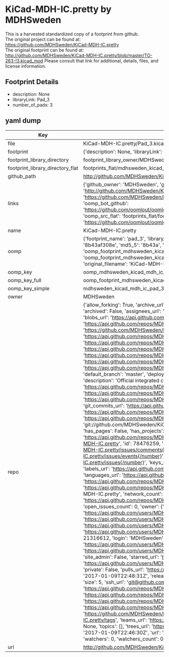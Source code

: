 # KiCad-MDH-IC.pretty by MDHSweden  
This is a harvested standardized copy of a footprint from github.  
The original project can be found at:  
https://github.com/MDHSweden/KiCad-MDH-IC.pretty  
The original footprint can be found at:
http://github.com/MDHSweden/KiCad-MDH-IC.pretty/blob/master/TO-263-!3.kicad_mod
Please consult that link for additional, details, files, and license information.  
## Footprint Details
* description: None  
* libraryLink: Pad_3  
* number_of_pads: 3  
## yaml dump  
| Key | Value |  
| --- | --- |  
| file | KiCad-MDH-IC.pretty/Pad_3.kicad_mod |  
| footprint | {'description': None, 'libraryLink': 'Pad_3', 'number_of_pads': 3} |  
| footprint_library_directory | footprint_library_owner/MDHSweden_KiCad-MDH-IC.pretty |  
| footprint_library_directory_flat | footprints_flat/mdhsweden_kicad_mdh_ic_pad_3/working |  
| github_path | http://github.com/MDHSweden/KiCad-MDH-IC.pretty/blob/master/Pad_3.kicad_mod |  
| links | {'github_owner': 'MDHSweden', 'github_repo_name': 'KiCad-MDH-IC.pretty', 'github_src': 'http://github.com/MDHSweden/KiCad-MDH-IC.pretty/blob/master/TO-263-!3.kicad_mod', 'github_src_repo': 'https://github.com/MDHSweden/KiCad-MDH-IC.pretty', 'oomp_bot': 'footprints/mdhsweden_kicad_mdh_ic_pad_3/working', 'oomp_bot_github': 'https://github.com/oomlout/oomlout_oomp_footprint_bot/tree/main/footprints/mdhsweden_kicad_mdh_ic_pad_3/working', 'oomp_src_flat': 'footprints_flat/footprints_flat/mdhsweden_kicad_mdh_ic_pad_3/working', 'oomp_src_flat_github': 'https://github.com/oomlout/oomlout_oomp_footprint_src/tree/main/footprints_flat/mdhsweden_kicad_mdh_ic_pad_3/working'} |  
| name | KiCad-MDH-IC.pretty |  
| oomp | {'footprint_name': 'pad_3', 'library_name': 'kicad_mdh_ic', 'md5': '8b43af308e2a42c66a1ba1cb914c7a94', 'md5_10': '8b43af308e', 'md5_5': '8b43a', 'md5_6': '8b43af', 'oomp_key': 'oomp_mdhsweden_kicad_mdh_ic_pad_3', 'oomp_key_extra': 'oomp_footprint_mdhsweden_kicad_mdh_ic_pad_3', 'oomp_key_full': 'oomp_footprint_mdhsweden_kicad_mdh_ic_pad_3_8b43af', 'oomp_key_simple': 'mdhsweden_kicad_mdh_ic_pad_3', 'original_filename': 'KiCad-MDH-IC.pretty/Pad_3.kicad_mod', 'owner_name': 'mdhsweden'} |  
| oomp_key | oomp_mdhsweden_kicad_mdh_ic_pad_3 |  
| oomp_key_full | oomp_footprint_mdhsweden_kicad_mdh_ic_pad_3 |  
| oomp_key_simple | mdhsweden_kicad_mdh_ic_pad_3 |  
| owner | MDHSweden |  
| repo | {'allow_forking': True, 'archive_url': 'https://api.github.com/repos/MDHSweden/KiCad-MDH-IC.pretty/{archive_format}{/ref}', 'archived': False, 'assignees_url': 'https://api.github.com/repos/MDHSweden/KiCad-MDH-IC.pretty/assignees{/user}', 'blobs_url': 'https://api.github.com/repos/MDHSweden/KiCad-MDH-IC.pretty/git/blobs{/sha}', 'branches_url': 'https://api.github.com/repos/MDHSweden/KiCad-MDH-IC.pretty/branches{/branch}', 'clone_url': 'https://github.com/MDHSweden/KiCad-MDH-IC.pretty.git', 'collaborators_url': 'https://api.github.com/repos/MDHSweden/KiCad-MDH-IC.pretty/collaborators{/collaborator}', 'comments_url': 'https://api.github.com/repos/MDHSweden/KiCad-MDH-IC.pretty/comments{/number}', 'commits_url': 'https://api.github.com/repos/MDHSweden/KiCad-MDH-IC.pretty/commits{/sha}', 'compare_url': 'https://api.github.com/repos/MDHSweden/KiCad-MDH-IC.pretty/compare/{base}...{head}', 'contents_url': 'https://api.github.com/repos/MDHSweden/KiCad-MDH-IC.pretty/contents/{+path}', 'contributors_url': 'https://api.github.com/repos/MDHSweden/KiCad-MDH-IC.pretty/contributors', 'created_at': '2017-01-09T22:46:30Z', 'default_branch': 'master', 'deployments_url': 'https://api.github.com/repos/MDHSweden/KiCad-MDH-IC.pretty/deployments', 'description': 'Official integrated circuit library of MDH', 'disabled': False, 'downloads_url': 'https://api.github.com/repos/MDHSweden/KiCad-MDH-IC.pretty/downloads', 'events_url': 'https://api.github.com/repos/MDHSweden/KiCad-MDH-IC.pretty/events', 'fork': False, 'forks': 0, 'forks_count': 0, 'forks_url': 'https://api.github.com/repos/MDHSweden/KiCad-MDH-IC.pretty/forks', 'full_name': 'MDHSweden/KiCad-MDH-IC.pretty', 'git_commits_url': 'https://api.github.com/repos/MDHSweden/KiCad-MDH-IC.pretty/git/commits{/sha}', 'git_refs_url': 'https://api.github.com/repos/MDHSweden/KiCad-MDH-IC.pretty/git/refs{/sha}', 'git_tags_url': 'https://api.github.com/repos/MDHSweden/KiCad-MDH-IC.pretty/git/tags{/sha}', 'git_url': 'git://github.com/MDHSweden/KiCad-MDH-IC.pretty.git', 'has_discussions': False, 'has_downloads': True, 'has_issues': True, 'has_pages': False, 'has_projects': True, 'has_wiki': True, 'homepage': None, 'hooks_url': 'https://api.github.com/repos/MDHSweden/KiCad-MDH-IC.pretty/hooks', 'html_url': 'https://github.com/MDHSweden/KiCad-MDH-IC.pretty', 'id': 78476259, 'is_template': False, 'issue_comment_url': 'https://api.github.com/repos/MDHSweden/KiCad-MDH-IC.pretty/issues/comments{/number}', 'issue_events_url': 'https://api.github.com/repos/MDHSweden/KiCad-MDH-IC.pretty/issues/events{/number}', 'issues_url': 'https://api.github.com/repos/MDHSweden/KiCad-MDH-IC.pretty/issues{/number}', 'keys_url': 'https://api.github.com/repos/MDHSweden/KiCad-MDH-IC.pretty/keys{/key_id}', 'labels_url': 'https://api.github.com/repos/MDHSweden/KiCad-MDH-IC.pretty/labels{/name}', 'language': None, 'languages_url': 'https://api.github.com/repos/MDHSweden/KiCad-MDH-IC.pretty/languages', 'license': None, 'merges_url': 'https://api.github.com/repos/MDHSweden/KiCad-MDH-IC.pretty/merges', 'milestones_url': 'https://api.github.com/repos/MDHSweden/KiCad-MDH-IC.pretty/milestones{/number}', 'mirror_url': None, 'name': 'KiCad-MDH-IC.pretty', 'network_count': 0, 'node_id': 'MDEwOlJlcG9zaXRvcnk3ODQ3NjI1OQ==', 'notifications_url': 'https://api.github.com/repos/MDHSweden/KiCad-MDH-IC.pretty/notifications{?since,all,participating}', 'open_issues': 0, 'open_issues_count': 0, 'owner': {'avatar_url': 'https://avatars.githubusercontent.com/u/21316612?v=4', 'events_url': 'https://api.github.com/users/MDHSweden/events{/privacy}', 'followers_url': 'https://api.github.com/users/MDHSweden/followers', 'following_url': 'https://api.github.com/users/MDHSweden/following{/other_user}', 'gists_url': 'https://api.github.com/users/MDHSweden/gists{/gist_id}', 'gravatar_id': '', 'html_url': 'https://github.com/MDHSweden', 'id': 21316612, 'login': 'MDHSweden', 'node_id': 'MDQ6VXNlcjIxMzE2NjEy', 'organizations_url': 'https://api.github.com/users/MDHSweden/orgs', 'received_events_url': 'https://api.github.com/users/MDHSweden/received_events', 'repos_url': 'https://api.github.com/users/MDHSweden/repos', 'site_admin': False, 'starred_url': 'https://api.github.com/users/MDHSweden/starred{/owner}{/repo}', 'subscriptions_url': 'https://api.github.com/users/MDHSweden/subscriptions', 'type': 'User', 'url': 'https://api.github.com/users/MDHSweden'}, 'private': False, 'pulls_url': 'https://api.github.com/repos/MDHSweden/KiCad-MDH-IC.pretty/pulls{/number}', 'pushed_at': '2017-01-09T22:48:31Z', 'releases_url': 'https://api.github.com/repos/MDHSweden/KiCad-MDH-IC.pretty/releases{/id}', 'size': 5, 'ssh_url': 'git@github.com:MDHSweden/KiCad-MDH-IC.pretty.git', 'stargazers_count': 0, 'stargazers_url': 'https://api.github.com/repos/MDHSweden/KiCad-MDH-IC.pretty/stargazers', 'statuses_url': 'https://api.github.com/repos/MDHSweden/KiCad-MDH-IC.pretty/statuses/{sha}', 'subscribers_count': 1, 'subscribers_url': 'https://api.github.com/repos/MDHSweden/KiCad-MDH-IC.pretty/subscribers', 'subscription_url': 'https://api.github.com/repos/MDHSweden/KiCad-MDH-IC.pretty/subscription', 'svn_url': 'https://github.com/MDHSweden/KiCad-MDH-IC.pretty', 'tags_url': 'https://api.github.com/repos/MDHSweden/KiCad-MDH-IC.pretty/tags', 'teams_url': 'https://api.github.com/repos/MDHSweden/KiCad-MDH-IC.pretty/teams', 'temp_clone_token': None, 'topics': [], 'trees_url': 'https://api.github.com/repos/MDHSweden/KiCad-MDH-IC.pretty/git/trees{/sha}', 'updated_at': '2017-01-09T22:46:30Z', 'url': 'https://api.github.com/repos/MDHSweden/KiCad-MDH-IC.pretty', 'visibility': 'public', 'watchers': 0, 'watchers_count': 0, 'web_commit_signoff_required': False} |  
| url | http://github.com/MDHSweden/KiCad-MDH-IC.pretty |  


